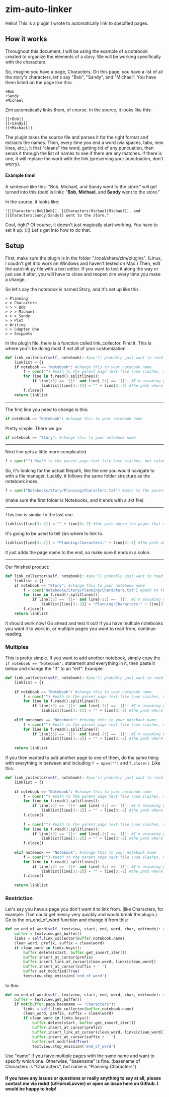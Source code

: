 # zim-auto-linker
Hello! This is a plugin I wrote to automatically link to specified pages.

## How it works
Throughout this document, I will be using the example of a notebook created to organize the elements of a story. We will be working specifically with the characters.

So, imagine you have a page, Characters. On this page, you have a list of all the story's characters, let's say "Bob", "Sandy", and "Michael".
You have them listed on the page like this:
~~~
+Bob    
+Sandy     
+Michael 
~~~

Zim automatically links them, of course. In the source, it looks like this:
```
[[+Bob]]
[[+Sandy]]
[[+Michael]]
```
The plugin takes the source file and parses it for the right format and extracts the names. Then, every time you end a word (via spaces, tabs, new lines, etc.), it first "cleans" the word, getting rid of any puncuation, then sends it through the list of names to see if there are any matches. If there is one, it will replace the word with the link (preserving your punctuation, don't worry).

#### Example time!
A sentence like this: "Bob, Michael, and Sandy went to the store."
will get turned into this (bold is link): "__Bob__, __Michael__, and __Sandy__ went to the store."

In the source, it looks like:
~~~
"[[Characters:Bob|Bob]], [[Characters:Michael|Michael]], and [[Characters:Sandy|Sandy]] went to the store."
~~~
Cool, right?
Of course, it doesn't just magically start working. You have to set it up. (:() Let's get into how to do that.

## Setup
First, make sure the plugin is in the folder ".local/share/zim/plugins". (Linux, I coudn't get it to work on Windows and haven't tested on Mac.) Then, edit the autolink.py file with a text editor. If you want to test it along the way or just use it after, you will have to close and reopen zim every time you make a change.

So let's say the notebook is named Story, and it's set up like this.
```
> Planning
> > Characters
> > > Bob
> > > Michael
> > > Sandy
> > Plot
> Writing
> > CHapter One
> > Snippets
```
In the plugin file, there is a function called link_collector. Find it. This is where you'll be doing most if not all of your customization.
```python
def link_collector(self, notebook): #you'll probably just want to read the github page for this
	linklist = {}
	if notebook == "Notebook": #change this to your notebook name
		f = open("") #path to the parent page text file (use slashes, not colons)
		for line in f.read().splitlines():
			if line[:3] == '[[+' and line[-2:] == ']]': #I'm assuming you just have a list of pages linked like [[+Name]]. If not, correct it.
				linklist[line[3:-2]] = "" + line[3:-2] #the path where the pages that will be linked to are (colons this time)
		f.close()
	return linklist
```

---

The first line you need to change is this:
```python
if notebook == "Notebook": #change this to your notebook name
```
Pretty simple. There we go:
```python
if notebook == "Story": #change this to your notebook name
```

---

Next line gets a little more complicated.
```python
f = open("") #path to the parent page text file (use slashes, not colons)
```
So, it's looking for the actual filepath, like the one you would navigate to with a file manager. Luckily, it follows the same folder structure as the notebook index. 
```python
f = open("Notebooks/Story/Planning/Characters.txt") #path to the parent page text file (use slashes, not colons)
```
(make sure the first folder is Notebooks, and it ends with a .txt file)

---

This line is similar to the last one.
```python
linklist[line[3:-2]] = "" + line[3:-2] #the path where the pages that will be linked to are (colons this time)
```
It's going to be used to tell zim where to link to.
```python
linklist[line[3:-2]] = "Planning:Characters:" + line[3:-2] #the path where the pages that will be linked to are (colons this time)
```
It just adds the page name to the end, so make sure it ends in a colon.

---

Our finished product:
```python
def link_collector(self, notebook): #you'll probably just want to read the github page for this
	linklist = {}
	if notebook == "Story": #change this to your notebook name
		f = open("Notebooks/Story/Planning/Characters.txt") #path to the parent page text file (use slashes, not colons)
		for line in f.read().splitlines():
			if line[:3] == '[[+' and line[-2:] == ']]': #I'm assuming you just have a list of pages linked like [[+Name]]. If not, correct it.
				linklist[line[3:-2]] = "Planning:Characters:" + line[3:-2] #the path where the pages that will be linked to are (colons this time)
		f.close()
	return linklist
```

It should work now! Go ahead and test it out! If you have multiple notebooks you want it to work in, or multiple pages you want to read from, continue reading.

### Multiples
This is pretty simple. If you want to add another notebook, simply copy the ```if notebook == "Notebook":``` statement and everything in it, then paste it below and change the "if" to an "elif". Example:
```python
def link_collector(self, notebook): #you'll probably just want to read the github page for this
	linklist = {}
    
	if notebook == "Notebook": #change this to your notebook name
		f = open("") #path to the parent page text file (use slashes, not colons)
		for line in f.read().splitlines():
			if line[:3] == '[[+' and line[-2:] == ']]': #I'm assuming you just have a list of pages linked like [[+Name]]. If not, correct it.
				linklist[line[3:-2]] = "" + line[3:-2] #the path where the pages that will be linked to are (colons this time)
          
	elif notebook == "Notebook": #change this to your notebook name
		f = open("") #path to the parent page text file (use slashes, not colons)
		for line in f.read().splitlines():
			if line[:3] == '[[+' and line[-2:] == ']]': #I'm assuming you just have a list of pages linked like [[+Name]]. If not, correct it.
				linklist[line[3:-2]] = "" + line[3:-2] #the path where the pages that will be linked to are (colons this time)
          
	return linklist
```
If you then wanted to add another page to one of them, do the same thing with everything in between and including ```f = open("")``` and ```f.close()```. Like this:
```python
def link_collector(self, notebook): #you'll probably just want to read the github page for this
	linklist = {}
    
	if notebook == "Notebook": #change this to your notebook name
		f = open("") #path to the parent page text file (use slashes, not colons)
		for line in f.read().splitlines():
			if line[:3] == '[[+' and line[-2:] == ']]': #I'm assuming you just have a list of pages linked like [[+Name]]. If not, correct it.
				linklist[line[3:-2]] = "" + line[3:-2] #the path where the pages that will be linked to are (colons this time)
		f.close()
          
		f = open("") #path to the parent page text file (use slashes, not colons)
		for line in f.read().splitlines():
			if line[:3] == '[[+' and line[-2:] == ']]': #I'm assuming you just have a list of pages linked like [[+Name]]. If not, correct it.
				linklist[line[3:-2]] = "" + line[3:-2] #the path where the pages that will be linked to are (colons this time)
		f.close()
          
	elif notebook == "Notebook": #change this to your notebook name
		f = open("") #path to the parent page text file (use slashes, not colons)
		for line in f.read().splitlines():
			if line[:3] == '[[+' and line[-2:] == ']]': #I'm assuming you just have a list of pages linked like [[+Name]]. If not, correct it.
				linklist[line[3:-2]] = "" + line[3:-2] #the path where the pages that will be linked to are (colons this time)
		f.close()
          
	return linklist
```

### Restriction
Let's say you have a page you don't want it to link from. (like Characters, for example. That could get messy very quickly and would break the plugin.) Go to the on_end_of_word function and change it from this:
```python
def on_end_of_word(self, textview, start, end, word, char, editmode): #If you don't want it to work on certain pages, this is where you do that.
	buffer = textview.get_buffer() 
	links = self.link_collector(buffer.notebook.name)
	clean_word, prefix, suffix = clean(word)
	if clean_word in links.keys():
		buffer.delete(start, buffer.get_insert_iter())
		buffer.insert_at_cursor(prefix)
		buffer.insert_link_at_cursor(clean_word, links[clean_word])
		buffer.insert_at_cursor(suffix + ' ')
		buffer.set_modified(True)
		textview.stop_emission('end_of_word')
```
to this:
```python
def on_end_of_word(self, textview, start, end, word, char, editmode): #If you don't want it to work on certain pages, this is where you do that.
	buffer = textview.get_buffer() 
	if not(buffer.page.basename == "Characters"):
		links = self.link_collector(buffer.notebook.name)
		clean_word, prefix, suffix = clean(word)
		if clean_word in links.keys():
			buffer.delete(start, buffer.get_insert_iter())
			buffer.insert_at_cursor(prefix)
			buffer.insert_link_at_cursor(clean_word, links[clean_word])
			buffer.insert_at_cursor(suffix + ' ')
			buffer.set_modified(True)
			textview.stop_emission('end_of_word')
```
Use "name" if you have multiple pages with the same name and want to specify which one. Otherwise, "basename" is fine. (basename of Characters is "Characters", but name is "Planning:Characters")

#### If you have any issues or questions or really anything to say at all, please contact me via reddt (u/HorseLuvver) or open an issue here on Github. I would be happy to help!
